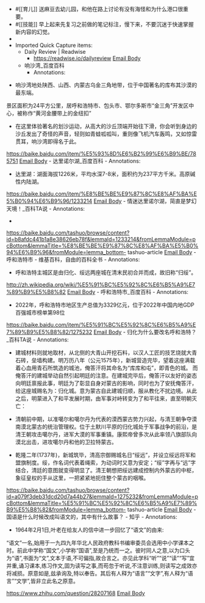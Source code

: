 - #[[育儿]] 送麻豆去幼儿园，和他在路上讨论有没有海怪和为什么港口很重要。
- #[[技能]] 早上起来先复习之前做的笔记标注，慢下来，不要沉迷于快速掌握新内容的幻觉。
- 
- Imported Quick Capture items:
    - Daily Review | Readwise
        - https://readwise.io/dailyreview [Email Body](https://files.todoist.com/Gs5yTxjPdicI0CNnOsN8JPVEU62EqptItk5j_j99PLNXZVWZQ3bHV6gaCiMkBi1l/by/21878347/as/file.html)
    - 响沙湾_百度百科
        - Annotations:

* 响沙湾地处陕西、山西、内蒙古乌金三角地带，位于中国著名的库布其沙漠的最东端。

景区面积为24平方公里，居呼和浩特市、包头市、鄂尔多斯市“金三角”开发区中心，被称作“黄河金腰带上的金纽扣”

* 在这里体验著名的划沙运动，从高大的沙丘顶端开始往下滑，你会听到身边的沙丘发出了奇怪的声音，轻则如青蛙呱呱叫，重则像飞机汽车轰鸣，又如惊雷贯耳，响沙湾即得名于此。



https://baike.baidu.com/item/%E5%93%8D%E6%B2%99%E6%B9%BE/785751 [Email Body](https://files.todoist.com/Zk42ahO9y_jB5my64uszQDw8oWJLrB_-AXB-mMErl3uc-sn8sYQcrQm_3ANeLbjw/by/21878347/as/file.html)
    - 达里诺尔湖_百度百科
        - Annotations:

* 达里湖：湖面海拔1226米，平均水深7-8米，面积约为237平方千米。高原碱性内陆湖。



https://baike.baidu.com/item/%E8%BE%BE%E9%87%8C%E8%AF%BA%E5%B0%94%E6%B9%96/1233214 [Email Body](https://files.todoist.com/ruGoi4wmNuvzdZMuVUfxnPhfV0tYStn2njzIL38x4EN_rvyvhB3uflpzcDYuqWQA/by/21878347/as/file.html)
    - 情迷达里诺尔湖，简直是梦幻天境！_百科TA说
        - Annotations:

* 


https://baike.baidu.com/tashuo/browse/content?id=b8afdc441b1a8e38626eb78f&lemmaId=1233214&fromLemmaModule=pcBottom&lemmaTitle=%E8%BE%BE%E9%87%8C%E8%AF%BA%E5%B0%94%E6%B9%96&fromModule=lemma_bottom-
tashuo-article [Email Body](https://files.todoist.com/CiSzWD0DdIlHs-E8YAhUBwC8eGpi6ygDduDVEARIS6H923JuaeGqq0LeboapCgYu/by/21878347/as/file.html)
    - 呼和浩特市 - 维基百科，自由的百科全书
        - Annotations:

* 呼和浩特主城区是由归化、绥远两座城在清末民初合并而成，故旧称“归绥”。



http://zh.wikipedia.org/wiki/%E5%91%BC%E5%92%8C%E6%B5%A9%E7%89%B9%E5%B8%82 [Email Body](https://files.todoist.com/fM5RXQKQBFRU0VIjS6rcItoRfHPxbR7jHc7ymcPAdGSGrIId2Nm4igfNzBhTMo29/by/21878347/as/file.html)
    - 呼和浩特市_百度百科
        - Annotations:

* 2022年，呼和浩特市地区生产总值为3329亿元，位于2022年中国内地GDP百强城市榜单第98位



https://baike.baidu.com/item/%E5%91%BC%E5%92%8C%E6%B5%A9%E7%89%B9%E5%B8%82/1275232 [Email Body](https://files.todoist.com/_ABTepC7DjeRdN8Yykf8cuVHeXKUSrrbFIML75D2Hi_Q_Yb3qdEVmCLzNUR30eas/by/21878347/as/file.html)
    - 归化为什么要改名呼和浩特？_百科TA说
        - Annotations:

* 建城材料则就地取材，从北侧的大青山开挖石料，以汉人工匠的技艺烧就大青石砖，垒墙构建。明万历八年（公元1575年），新城营造完毕，望着这座满载着心血用青石所筑造的城池，俺答汗将其命名为“库库和屯”，即青色的城。 而俺答汗的建城举动自然引起明廷的注意。在建城完毕后，俺答汗以友好的姿态向明廷禀报此事，明廷为了彰显自身对蒙古的影响，同时也为了安抚俺答汗，给这座城赐名为：归化城。意为蒙古自此建城归顺，服从教化不扰边境。从此之后，明蒙进入了和平发展时期，由军事对峙转变为了和平往来，直至明朝灭亡：

* 清朝前中期，以准噶尔和噶尔丹为代表的漠西蒙古势力兴起，与清王朝争夺漠南漠北蒙古的统治管理权。位于土默川平原的归化城处于军事战争的前沿，是清王朝攻击噶尔丹，进军大漠的军事重镇。康熙帝曾多次从此率领八旗部队向漠北出击，进攻噶尔丹和他的卫拉特蒙古。

* 乾隆二年(1737年)，新城筑毕，清高宗御赐城名日“绥远”，并设立绥远将军和盟旗制度。绥，作名词代表着绳索，为动词时又意为安定；“绥”字再与“远”字结合，清廷的意图就变得明显了。清王朝想把绥远建成控制内外蒙古的中枢，象征皇权的手从这里，一把紧紧地扼住整个蒙古的咽喉。



https://baike.baidu.com/tashuo/browse/content?id=a079f3deb31dcd20d7a44b27&lemmaId=1275232&fromLemmaModule=pcBottom&lemmaTitle=%E5%91%BC%E5%92%8C%E6%B5%A9%E7%89%B9%E5%B8%82&fromModule=lemma_bottom-
tashuo-article [Email Body](https://files.todoist.com/cd5zpfCt8q8pRw2MWkj4xg6c1nXLhZYck8lJExNXVjJrT_FMxwoNVS8cKIFTHk-S/by/21878347/as/file.html)
    - 国语是什么时候改成叫语文的，其中有什么故事？ - 知乎
        - Annotations:

* 1964年2月1日,叶老在给友人的信中进一步回忆了“语文”的由来:

“语文”一名,始用于一九四九年华北人民政府教科书编审委员会选用中小学课本之时。前此中学称“国文”,小学称“国语”,至是乃统而一之。彼时同人之意,以为口头为“语”,书面为“文”,文本于语,不可偏指,故合言之。亦见此学科“听”“说”“读”“写”宜并重,诵习课本,练习作文,固为读写之事,而苟忽于听说,不注意训练,则读写之成效亦将减损。原意如是,兹承询及,特以奉告。其后有人释为“语言”“文字”,有人释为“语言”“文学”,皆非立此名之原意。



https://www.zhihu.com/question/28207168 [Email Body](https://files.todoist.com/OFK3gNckCHRLWmuvAVXPhrfrk_qObl3znbpcODqawpPYBZwmgw7MZjRAVHfy07Bg/by/21878347/as/file.html)
